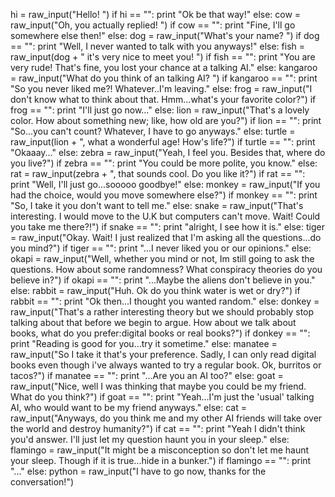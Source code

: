 hi = raw_input("Hello! ")
if hi == "":
    print "Ok be that way!"
else:
    cow = raw_input("Oh, you actually replied! ")
    if cow == "":
        print "Fine, I'll go somewhere else then!"
    else:
        dog = raw_input("What's your name? ")
        if dog == "":
            print "Well, I never wanted to talk with you anyways!"
        else:
            fish = raw_input(dog + " it's very nice to meet you! ")
            if fish == "":
                print "You are very rude! That's fine, you lost your chance at a talking AI."
            else:
                kangaroo = raw_input("What do you think of an talking AI? ")
                if kangaroo == "":
                    print "So you never liked me?! Whatever..I'm leaving."
                else:
                    frog = raw_input("I don't know what to think about that. Hmm...what's your favorite color?")
                    if frog == "":
                        print "I'll just go now..."
                    else:
                        lion = raw_input("That's a lovely color. How about something new; like, how old are you?")
                        if lion == "":
                            print "So...you can't count? Whatever, I have to go anyways."
                        else:
                            turtle = raw_input(lion + ", what a wonderful age! How's life?")
                            if turtle == "":
                                print "Okaaay..."
                            else:
                                zebra = raw_input("Yeah, I feel you. Besides that, where do you live?")
                                if zebra == "":
                                    print "You could be more polite, you know."
                                else:
                                    rat = raw_input(zebra + ", that sounds cool. Do you like it?")
                                    if rat == "":
                                        print "Well, I'll just go...sooooo goodbye!"
                                    else:
                                        monkey = raw_input("If you had the choice, would you move somewhere else?")
                                        if monkey == "":
                                            print "So, I take it you don't want to tell me."
                                        else:
                                            snake = raw_input("That's interesting. I would move to the U.K but computers can't move. Wait! Could you take me there?!")
                                            if snake == "":
                                                print "alright, I see how it is."
                                            else:
                                                tiger = raw_input("Okay. Wait! I just realized that I'm asking all the questions...do you mind?")
                                                if tiger ==  "":
                                                    print "...I never liked you or our opinions."
                                                else:
                                                    okapi = raw_input("Well, whether you mind or not, Im still going to ask the questions. How about some randomness? What conspiracy theories do you believe in?")
                                                    if okapi == "":
                                                        print "...Maybe the aliens don't believe in you."
                                                    else:
                                                        rabbit = raw_input("Huh. Ok do you think water is wet or dry?")
                                                        if rabbit == "":
                                                            print "Ok then...I thought you wanted random."
                                                        else:
                                                            donkey = raw_input("That's a rather interesting theory but we should probably stop talking about that before we begin to argue. How about we talk about books, what do you prefer:digital books or real books?")
                                                            if donkey == "":
                                                                print "Reading is good for you...try it sometime."
                                                            else:
                                                                manatee = raw_input("So I take it that's your preference. Sadly, I can only read digital books even though i've always wanted to try a regular book. Ok, burritos or tacos?")
                                                                if manatee == "":
                                                                    print "...Are you an AI too?"
                                                                else:
                                                                    goat = raw_input("Nice, well I was thinking that maybe you could be my friend. What do you think?")
                                                                    if goat == "":
                                                                        print "Yeah...I'm just the 'usual' talking AI, who would want to be my friend anyways."
                                                                    else:
                                                                        cat = raw_input("Anyways, do you think me and my other AI friends will take over the world and destroy humanity?")
                                                                        if cat == "":
                                                                            print "Yeah I didn't think you'd answer. I'll just let my question haunt you in your sleep."
                                                                        else:
                                                                            flamingo = raw_input("It might be a misconception so don't let me haunt your sleep. Though if it is true...hide in a bunker.")
                                                                            if flamingo == "":
                                                                                print "..."
                                                                            else:
                                                                                python = raw_input("I have to go now, thanks for the conversation!")
